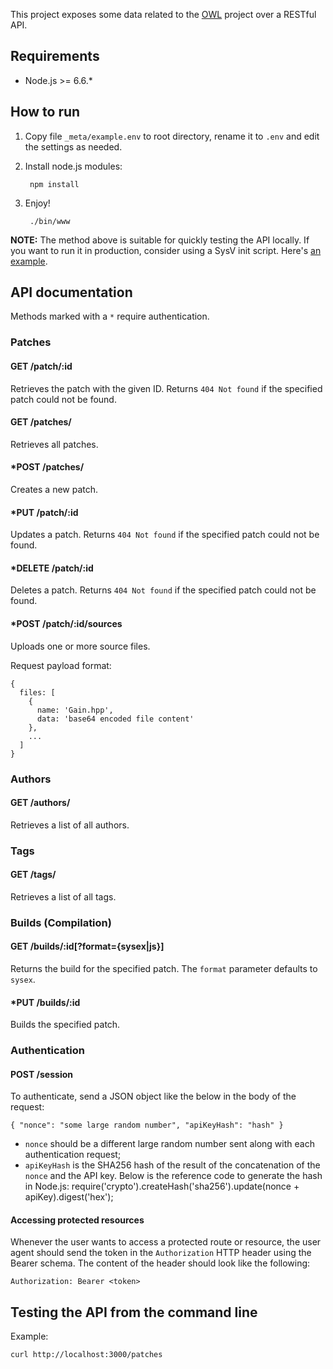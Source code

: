 This project exposes some data related to the [OWL][1] project over a RESTful API.

## Requirements
* Node.js >= 6.6.*

## How to run
1. Copy file `_meta/example.env` to root directory, rename it to `.env` and
   edit the settings as needed.
2. Install node.js modules:

        npm install

3. Enjoy!

        ./bin/www

**NOTE:** The method above is suitable for quickly testing the API locally. If
you want to run it in production, consider using a SysV init script. Here's [an
example](\_meta/init-scripts/owl-api).

## API documentation

Methods marked with a `*` require authentication.

### Patches

#### GET /patch/:id
Retrieves the patch with the given ID. Returns `404 Not found` if the specified
patch could not be found.

#### GET /patches/
Retrieves all patches.

#### \*POST /patches/
Creates a new patch.

#### \*PUT /patch/:id
Updates a patch. Returns `404 Not found` if the specified patch could not be
found.

#### \*DELETE /patch/:id
Deletes a patch.  Returns `404 Not found` if the specified patch could not be
found.

#### \*POST /patch/:id/sources
Uploads one or more source files.

Request payload format:

    {
      files: [
        {
          name: 'Gain.hpp',
          data: 'base64 encoded file content'
        },
        ...
      ]
    }

### Authors

#### GET /authors/
Retrieves a list of all authors.

### Tags

#### GET /tags/
Retrieves a list of all tags.

### Builds (Compilation)

#### GET /builds/:id[?format={sysex|js}]
Returns the build for the specified patch.
The `format` parameter defaults to `sysex`.

#### \*PUT /builds/:id
Builds the specified patch.

### Authentication

#### POST /session
To authenticate, send a JSON object like the below in the body of the request:

    { "nonce": "some large random number", "apiKeyHash": "hash" }

* `nonce` should be a different large random number sent along with each authentication request;
* `apiKeyHash` is the SHA256 hash of the result of the
concatenation of the `nonce` and the API key. Below is the reference code to generate the hash in Node.js:
        require('crypto').createHash('sha256').update(nonce + apiKey).digest('hex');

#### Accessing protected resources
Whenever the user wants to access a protected route or resource, the user agent
should send the token in the `Authorization` HTTP header using the Bearer
schema. The content of the header should look like the following:

    Authorization: Bearer <token>

## Testing the API from the command line
Example:

    curl http://localhost:3000/patches

[1]: http://hoxtonowl.com/ "Hoxton OpenWare Laboratory"

